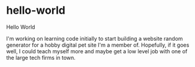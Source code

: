 # hello-world
Hello World

I'm working on learning code initially to start building a website random generator for a hobby digital pet site I'm a member of. 
Hopefully, if it goes well, I could teach myself more and maybe get a low level job with one of the large tech firms in town.
